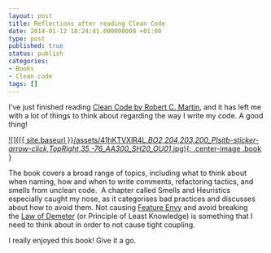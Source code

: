 ```yaml
---
layout: post
title: Reflections after reading Clean Code
date: 2014-01-12 18:24:41.000000000 +01:00
type: post
published: true
status: publish
categories:
- Books
- Clean code
tags: []
---
```

I've just finished reading [Clean Code by Robert C. Martin](http://www.amazon.com/Clean-Code-Handbook-Software-Craftsmanship/dp/0132350882 "http://www.amazon.com/Clean-Code-Handbook-Software-Craftsmanship/dp/0132350882"), and it has left me with a lot of things to think about regarding the way I write my code. A good thing!

[![]({{ site.baseurl }}/assets/41hKTVXlR4L._BO2,204,203,200_PIsitb-sticker-arrow-click,TopRight,35,-76_AA300_SH20_OU01_.jpg){: .center-image .book }](http://www.amazon.com/Clean-Code-Handbook-Software-Craftsmanship/dp/0132350882)

The book covers a broad range of topics, including what to think about when naming, how and when to write comments, refactoring tactics, and smells from unclean code.  A chapter called Smells and Heuristics especially caught my nose, as it categorises bad practices and discusses about how to avoid them. Not causing [Feature Envy](http://sourcemaking.com/refactoring/feature-envy "http://sourcemaking.com/refactoring/feature-envy") and avoid breaking the [Law of Demeter](http://en.wikipedia.org/wiki/Law_of_Demeter "http://en.wikipedia.org/wiki/Law_of_Demeter") (or Principle of Least Knowledge) is something that I need to think about in order to not cause tight coupling.

I really enjoyed this book! Give it a go.